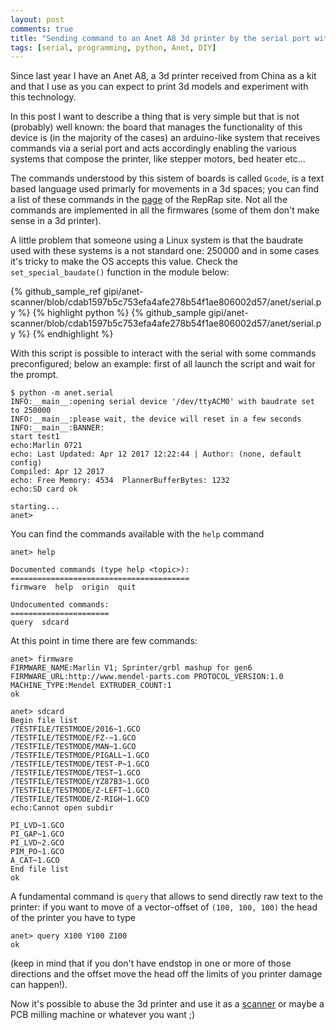 ```yaml
---
layout: post
comments: true
title: "Sending command to an Anet A8 3d printer by the serial port with python"
tags: [serial, programming, python, Anet, DIY]
---
```


Since last year I have an Anet A8, a 3d printer received from China as a kit
and that I use as you can expect to print 3d models and experiment with this
technology.

In this post I want to describe a thing that is very simple but that is not
(probably) well known: the board that manages the functionality of this device
is (in the majority of the cases) an arduino-like system that receives commands
via a serial port and acts accordingly enabling the various systems that compose
the printer, like stepper motors, bed heater etc...

The commands understood by this sistem of boards is called ``Gcode``, is a text based
language used primarly for movements in a 3d spaces; you can find a list of these commands
in the [page](http://reprap.org/wiki/G-code) of the RepRap site. Not all the commands
are implemented in all the firmwares (some of them don't make sense in a 3d printer).

A little problem that someone using a Linux system is that the baudrate used with these systems
is a not standard one: 250000 and in some cases it's tricky to make the OS accepts this value.
Check the ``set_special_baudate()`` function in the module below:

{% github_sample_ref gipi/anet-scanner/blob/cdab1597b5c753efa4afe278b54f1ae806002d57/anet/serial.py %}
{% highlight python %}
{% github_sample gipi/anet-scanner/blob/cdab1597b5c753efa4afe278b54f1ae806002d57/anet/serial.py %}
{% endhighlight %}

With this script is possible to interact with the serial with some commands
preconfigured; below an example: first of all launch the script and wait for
the prompt.

```
$ python -m anet.serial
INFO:__main__:opening serial device '/dev/ttyACM0' with baudrate set to 250000
INFO:__main__:please wait, the device will reset in a few seconds
INFO:__main__:BANNER: 
start test1
echo:Marlin 0721
echo: Last Updated: Apr 12 2017 12:22:44 | Author: (none, default config)
Compiled: Apr 12 2017
echo: Free Memory: 4534  PlannerBufferBytes: 1232
echo:SD card ok

starting...
anet>
```

You can find the commands available with the ``help`` command

```
anet> help

Documented commands (type help <topic>):
========================================
firmware  help  origin  quit

Undocumented commands:
======================
query  sdcard
```

At this point in time there are few commands:

```
anet> firmware
FIRMWARE_NAME:Marlin V1; Sprinter/grbl mashup for gen6 FIRMWARE_URL:http://www.mendel-parts.com PROTOCOL_VERSION:1.0 MACHINE_TYPE:Mendel EXTRUDER_COUNT:1
ok

anet> sdcard
Begin file list
/TESTFILE/TESTMODE/2016~1.GCO
/TESTFILE/TESTMODE/FZ-~1.GCO
/TESTFILE/TESTMODE/MAN~1.GCO
/TESTFILE/TESTMODE/PIGALL~1.GCO
/TESTFILE/TESTMODE/TEST-P~1.GCO
/TESTFILE/TESTMODE/TEST~1.GCO
/TESTFILE/TESTMODE/YZ87B3~1.GCO
/TESTFILE/TESTMODE/Z-LEFT~1.GCO
/TESTFILE/TESTMODE/Z-RIGH~1.GCO
echo:Cannot open subdir

PI_LVD~1.GCO
PI_GAP~1.GCO
PI_LVD~2.GCO
PIM_PO~1.GCO
A_CAT~1.GCO
End file list
ok
```

A fundamental command is ``query`` that allows to send directly raw text
to the printer: if you want to move of a vector-offset of ``(100, 100, 100)``
the head of the printer you have to type

```
anet> query X100 Y100 Z100
ok
```

(keep in mind that if you don't have endstop in one or more of those directions and
the offset move the head off the limits of you printer damage can happen!).


Now it's possible to abuse the 3d printer and use it as a [scanner](https://github.com/gipi/anet-scanner) or
maybe a PCB milling machine or whatever you want ;)

